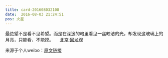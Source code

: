 ```yaml
---
title: card-201608032108
date:  2016-08-03 21:24:51
pos: 火星
---
```

最绝望不是看不见希望。而是在深邃的暗里看见一丝皎洁的光，却发现这玻璃上的月亮，只能看，不能摸。 <a  href="http://weibo.com/p/1001018008611011400000008" data-hide=""><span class='url-icon'><img style='width: 1rem;height: 1rem' src='https://h5.sinaimg.cn/upload/2015/09/25/3/timeline_card_small_location_default.png'></span><span class="surl-text">北京·回龙观</span></a> 

来源于个人weibo：[原文链接](https://m.weibo.cn/status/E1T4fCd9p?mblogid=E1T4fCd9p)